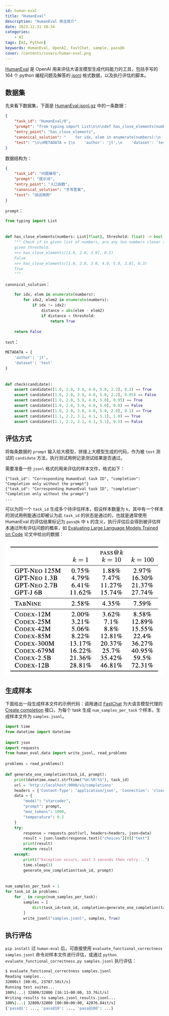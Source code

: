 ```yaml
---
id: human-eval
title: "HumanEval"
description: "HumanEval 用法简介"
date: 2023.12.31 10:34
categories:
    - AI
tags: [AI, Python]
keywords: HumanEval, OpenAI, FastChat, sample, pass@k
cover: /contents/covers/human-eval.png
---
```


[HumanEval](https://github.com/openai/human-eval) 是 OpenAI 用来评估大语言模型生成代码能力的工具，包括手写的 164 个 python 编程问题及解答的 [jsonl](https://alphahinex.github.io/2023/07/16/json-lines/) 格式数据，以及执行评估的脚本。

数据集
-----

先来看下数据集，下面是 [HumanEval.jsonl.gz](https://github.com/openai/human-eval/blob/master/data/HumanEval.jsonl.gz) 中的一条数据：

```json
{
    "task_id": "HumanEval/0",
    "prompt": "from typing import List\n\n\ndef has_close_elements(numbers: List[float], threshold: float) -> bool:\n    \"\"\" Check if in given list of numbers, are any two numbers closer to each other than\n    given threshold.\n    >>> has_close_elements([1.0, 2.0, 3.0], 0.5)\n    False\n    >>> has_close_elements([1.0, 2.8, 3.0, 4.0, 5.0, 2.0], 0.3)\n    True\n    \"\"\"\n",
    "entry_point": "has_close_elements",
    "canonical_solution": "    for idx, elem in enumerate(numbers):\n        for idx2, elem2 in enumerate(numbers):\n            if idx != idx2:\n                distance = abs(elem - elem2)\n                if distance < threshold:\n                    return True\n\n    return False\n",
    "test": "\n\nMETADATA = {\n    'author': 'jt',\n    'dataset': 'test'\n}\n\n\ndef check(candidate):\n    assert candidate([1.0, 2.0, 3.9, 4.0, 5.0, 2.2], 0.3) == True\n    assert candidate([1.0, 2.0, 3.9, 4.0, 5.0, 2.2], 0.05) == False\n    assert candidate([1.0, 2.0, 5.9, 4.0, 5.0], 0.95) == True\n    assert candidate([1.0, 2.0, 5.9, 4.0, 5.0], 0.8) == False\n    assert candidate([1.0, 2.0, 3.0, 4.0, 5.0, 2.0], 0.1) == True\n    assert candidate([1.1, 2.2, 3.1, 4.1, 5.1], 1.0) == True\n    assert candidate([1.1, 2.2, 3.1, 4.1, 5.1], 0.5) == False\n\n"
}
```

数据结构为：

```json
{
    "task_id": "问题编号",
    "prompt": "提示词",
    "entry_point": "入口函数",
    "canonical_solution": "手写答案",
    "test": "测试用例"
}
```

`prompt`：

```python
from typing import List


def has_close_elements(numbers: List[float], threshold: float) -> bool:
    """ Check if in given list of numbers, are any two numbers closer to each other than
    given threshold.
    >>> has_close_elements([1.0, 2.0, 3.0], 0.5)
    False
    >>> has_close_elements([1.0, 2.8, 3.0, 4.0, 5.0, 2.0], 0.3)
    True
    """
```

`canonical_solution`：

```python
    for idx, elem in enumerate(numbers):
        for idx2, elem2 in enumerate(numbers):
            if idx != idx2:
                distance = abs(elem - elem2)
                if distance < threshold:
                    return True

    return False
```

`test`：

```python
METADATA = {
    'author': 'jt',
    'dataset': 'test'
}


def check(candidate):
    assert candidate([1.0, 2.0, 3.9, 4.0, 5.0, 2.2], 0.3) == True
    assert candidate([1.0, 2.0, 3.9, 4.0, 5.0, 2.2], 0.05) == False
    assert candidate([1.0, 2.0, 5.9, 4.0, 5.0], 0.95) == True
    assert candidate([1.0, 2.0, 5.9, 4.0, 5.0], 0.8) == False
    assert candidate([1.0, 2.0, 3.0, 4.0, 5.0, 2.0], 0.1) == True
    assert candidate([1.1, 2.2, 3.1, 4.1, 5.1], 1.0) == True
    assert candidate([1.1, 2.2, 3.1, 4.1, 5.1], 0.5) == False
```

评估方式
-------

将每条数据的 `prompt` 输入给大模型，拼接上大模型生成的代码，作为被 `test` 测试的 `candidate` 方法，执行测试用例记录测试结果是否通过。

需要准备一份 `jsonl` 格式的用来评估的样本文件，格式如下：

```jsonl
{"task_id": "Corresponding HumanEval task ID", "completion": "Completion only without the prompt"}
{"task_id": "Corresponding HumanEval task ID", "completion": "Completion only without the prompt"}
...
```

可以为同一个 `task_id` 生成多个待评估样本，假设样本数量为 `k`，其中有一个样本的测试用例能通过即被认为此 `task_id` 的状态是通过的，也就是通常使用 HumanEval 的评估结果标记为 `pass@k` 中 `k` 的含义，执行评估后会得到被评估样本通过所有评估问题的概率，如 [Evaluating Large Language Models Trained on Code](https://arxiv.org/abs/2107.03374) 论文中给出的数据：

![pass@k](/contents/covers/human-eval.png)

生成样本
-------

下面给出一段生成样本文件的示例代码：调用通过 [FastChat](https://github.com/lm-sys/FastChat) 为大语言模型代理的 [Create completion](https://platform.openai.com/docs/api-reference/completions/create) 接口，为每个 task 生成 `num_samples_per_task` 个样本，生成样本文件为 `samples.jsonl`。

```python
import time
from datetime import datetime

import json
import requests
from human_eval.data import write_jsonl, read_problems

problems = read_problems()

def generate_one_completion(task_id, prompt):
    print(datetime.now().strftime("%H:%M:%S"), task_id)
    url = 'http://localhost:9000/v1/completions'
    headers = {'Content-Type': 'application/json', 'Connection': 'close'}
    data = {
        "model": "starcoder",
        "prompt": prompt,
        "max_tokens": 1000,
        "temperature": 0.2
    }
    try:
        response = requests.post(url, headers=headers, json=data)
        result = json.loads(response.text)["choices"][0]["text"]
        print(result)
        return result
    except:
        print(f"Exception occurs, wait 3 seconds then retry...")
        time.sleep(3)
        generate_one_completion(task_id, prompt)


num_samples_per_task = 1
for task_id in problems:
    for _ in range(num_samples_per_task):
        samples = [
            dict(task_id=task_id, completion=generate_one_completion(task_id, problems[task_id]["prompt"]))
        ]
        write_jsonl("samples.jsonl", samples, True)
```

执行评估
-------

`pip install` 过 `human-eval` 后，可直接使用 `evaluate_functional_correctness samples.jsonl` 命令对样本文件进行评估，或通过 `python evaluate_functional_correctness.py samples.jsonl` 执行评估：

```bash
$ evaluate_functional_correctness samples.jsonl
Reading samples...
32800it [00:01, 23787.50it/s]
Running test suites...
100%|...| 32800/32800 [16:11<00:00, 33.76it/s]
Writing results to samples.jsonl_results.jsonl...
100%|...| 32800/32800 [00:00<00:00, 42876.84it/s]
{'pass@1': ..., 'pass@10': ..., 'pass@100': ...}
```